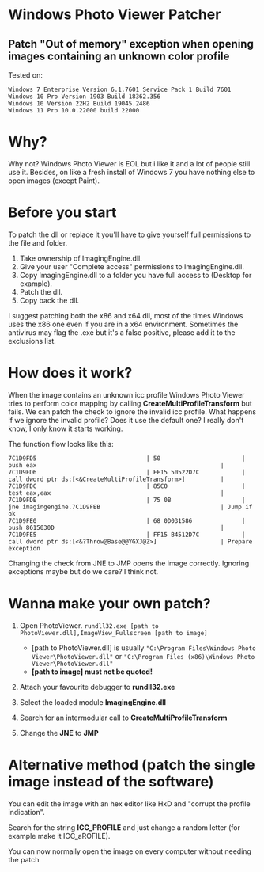 # Windows Photo Viewer Patcher

## Patch "Out of memory" exception when opening images containing an unknown color profile

Tested on: 
```
Windows 7 Enterprise Version 6.1.7601 Service Pack 1 Build 7601
Windows 10 Pro Version 1903 Build 18362.356
Windows 10 Version 22H2 Build 19045.2486
Windows 11 Pro 10.0.22000 build 22000
```
# Why?

Why not?
Windows Photo Viewer is EOL but i like it and a lot of people still use it. Besides, on like a fresh install of Windows 7 you have nothing else to open images (except Paint).

# Before you start

To patch the dll or replace it you'll have to give yourself full permissions to the file and folder.

1) Take ownership of ImagingEngine.dll.
2) Give your user "Complete access" permissions to ImagingEngine.dll.
3) Copy ImagingEngine.dll to a folder you have full access to (Desktop for example).
4) Patch the dll.
5) Copy back the dll.

I suggest patching both the x86 and x64 dll, most of the times Windows uses the x86 one even if you are in a x64 environment.
Sometimes the antivirus may flag the .exe but it's a false positive, please add it to the exclusions list. 

# How does it work?

When the image contains an unknown icc profile Windows Photo Viewer tries to perform color mapping by calling **CreateMultiProfileTransform** but fails. We can patch the check to ignore the invalid icc profile.
What happens if we ignore the invalid profile? Does it use the default one? I really don't know, I only know it starts working.

The function flow looks like this:

```
7C1D9FD5                               | 50                       | push eax                                                    |
7C1D9FD6                               | FF15 50522D7C            | call dword ptr ds:[<&CreateMultiProfileTransform>]          |
7C1D9FDC                               | 85C0                     | test eax,eax                                                |
7C1D9FDE                               | 75 0B                    | jne imagingengine.7C1D9FEB                                  | Jump if ok
7C1D9FE0                               | 68 0D031586              | push 8615030D                                               |
7C1D9FE5                               | FF15 B4512D7C            | call dword ptr ds:[<&?Throw@Base@@YGXJ@Z>]                  | Prepare exception
```

Changing the check from JNE to JMP opens the image correctly. Ignoring exceptions maybe but do we care? I think not.

# Wanna make your own patch?

1) Open PhotoViewer. ```rundll32.exe [path to PhotoViewer.dll],ImageView_Fullscreen [path to image]```

    - [path to PhotoViewer.dll] is usually ```"C:\Program Files\Windows Photo Viewer\PhotoViewer.dll"``` or ```"C:\Program Files (x86)\Windows Photo Viewer\PhotoViewer.dll"```
    - **[path to image] must not be quoted!**

2) Attach your favourite debugger to **rundll32.exe**
3) Select the loaded module **ImagingEngine.dll**
4) Search for an intermodular call to **CreateMultiProfileTransform**
5) Change the **JNE** to **JMP**

# Alternative method (patch the single image instead of the software)

You can edit the image with an hex editor like HxD and "corrupt the profile indication".

Search for the string **ICC_PROFILE** and just change a random letter (for example make it ICC_aROFILE).

You can now normally open the image on every computer without needing the patch
